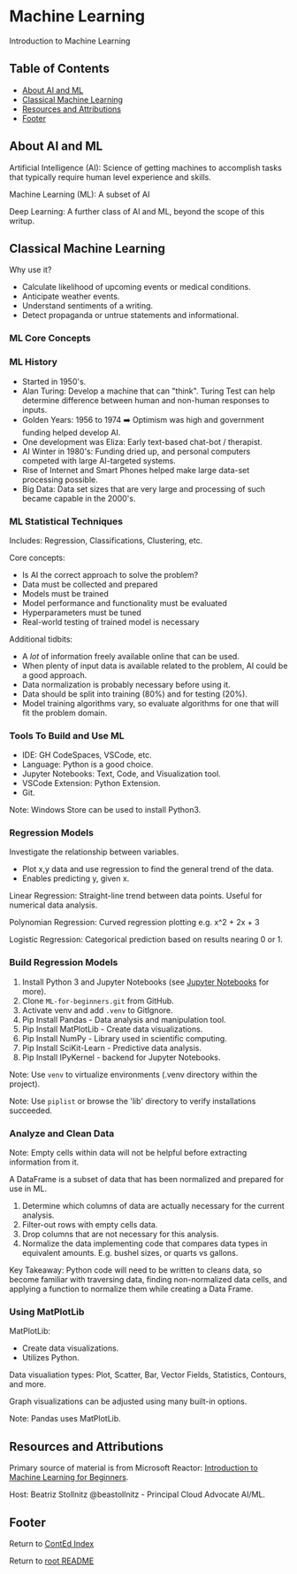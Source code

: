 # Machine Learning

Introduction to Machine Learning

## Table of Contents

- [About AI and ML](#about-ai-and-ml)
- [Classical Machine Learning](#classical-machine-learning)
- [Resources and Attributions](#resources-and-attributions)
- [Footer](#footer)

## About AI and ML

Artificial Intelligence (AI): Science of getting machines to accomplish tasks that typically require human level experience and skills.

Machine Learning (ML): A subset of AI

Deep Learning: A further class of AI and ML, beyond the scope of this writup.

## Classical Machine Learning

Why use it?

- Calculate likelihood of upcoming events or medical conditions.
- Anticipate weather events.
- Understand sentiments of a writing.
- Detect propaganda or untrue statements and informational.

### ML Core Concepts

### ML History

- Started in 1950's.
- Alan Turing: Develop a machine that can "think". Turing Test can help determine difference between human and non-human responses to inputs.
- Golden Years: 1956 to 1974 :arrow_right: Optimism was high and government funding helped develop AI.
- One development was Eliza: Early text-based chat-bot / therapist.
- AI Winter in 1980's: Funding dried up, and personal computers competed with large AI-targeted systems.
- Rise of Internet and Smart Phones helped make large data-set processing possible.
- Big Data: Data set sizes that are very large and processing of such became capable in the 2000's.

### ML Statistical Techniques

Includes: Regression, Classifications, Clustering, etc.

Core concepts:

- Is AI the correct approach to solve the problem?
- Data must be collected and prepared
- Models must be trained
- Model performance and functionality must be evaluated
- Hyperparameters must be tuned
- Real-world testing of trained model is necessary

Additional tidbits:

- A _lot_ of information freely available online that can be used.
- When plenty of input data is available related to the problem, AI could be a good approach.
- Data normalization is probably necessary before using it.
- Data should be split into training (80%) and for testing (20%).
- Model training algorithms vary, so evaluate algorithms for one that will fit the problem domain.

### Tools To Build and Use ML

- IDE: GH CodeSpaces, VSCode, etc.
- Language: Python is a good choice.
- Jupyter Notebooks: Text, Code, and Visualization tool.
- VSCode Extension: Python Extension.
- Git.

Note: Windows Store can be used to install Python3.

### Regression Models

Investigate the relationship between variables.

- Plot x,y data and use regression to find the general trend of the data.
- Enables predicting y, given x.

Linear Regression: Straight-line trend between data points. Useful for numerical data analysis.

Polynomian Regression: Curved regression plotting e.g. x^2 + 2x + 3

Logistic Regression: Categorical prediction based on results nearing 0 or 1.

### Build Regression Models

1. Install Python 3 and Jupyter Notebooks (see [Jupyter Notebooks](https://jupyter.org/) for more).
2. Clone `ML-for-beginners.git` from GitHub.
3. Activate venv and add `.venv` to GitIgnore.
4. Pip Install Pandas - Data analysis and manipulation tool.
5. Pip Install MatPlotLib - Create data visualizations.
6. Pip Install NumPy - Library used in scientific computing.
7. Pip Install SciKit-Learn - Predictive data analysis.
8. Pip Install IPyKernel - backend for Jupyter Notebooks.

Note: Use `venv` to virtualize environments (.venv directory within the project).

Note: Use `piplist` or browse the 'lib' directory to verify installations succeeded.

### Analyze and Clean Data

Note: Empty cells within data will not be helpful before extracting information from it.

A DataFrame is a subset of data that has been normalized and prepared for use in ML.

1. Determine which columns of data are actually necessary for the current analysis.
2. Filter-out rows with empty cells data.
3. Drop columns that are not necessary for this analysis.
4. Normalize the data implementing code that compares data types in equivalent amounts. E.g. bushel sizes, or quarts vs gallons.

Key Takeaway: Python code will need to be written to cleans data, so become familiar with traversing data, finding non-normalized data cells, and applying a function to normalize them while creating a Data Frame.

### Using MatPlotLib

MatPlotLib:

- Create data visualizations.
- Utilizes Python.

Data visualiation types: Plot, Scatter, Bar, Vector Fields, Statistics, Contours, and more.

Graph visualizations can be adjusted using many built-in options.

Note: Pandas uses MatPlotLib.

## Resources and Attributions

Primary source of material is from Microsoft Reactor: [Introduction to Machine Learning for Beginners](https://www.youtube.com/playlist?list=PLlrxD0HtieHjNnGcZ1TWzPjKYWgfXSiWG).

Host: Beatriz Stollnitz @beastollnitz - Principal Cloud Advocate AI/ML.

## Footer

Return to [ContEd Index](./conted-index.html)

Return to [root README](../README.html)
